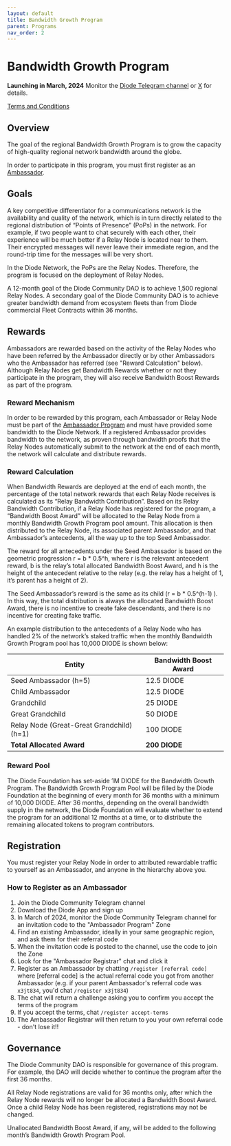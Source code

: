 ```yaml
---
layout: default
title: Bandwidth Growth Program
parent: Programs
nav_order: 2
---
```


# Bandwidth Growth Program

**Launching in March, 2024** Monitor the [Diode Telegram channel](https://t.me/diode_chain) or [X](https://x.com/diode_chain) for details.

[Terms and Conditions](/docs/programs/terms.html)

## Overview

The goal of the regional Bandwidth Growth Program is to grow the capacity of high-quality regional network bandwidth around the globe.  

In order to participate in this program, you must first register as an [Ambassador](/docs/programs/ambassador_program.html).

## Goals

A key competitive differentiator for a communications network is the availability and quality of the network, which is in turn directly related to the regional distribution of “Points of Presence” (PoPs) in the network. For example, if two people want to chat securely with each other, their experience will be much better if a Relay Node is located near to them.  Their encrypted messages will never leave their immediate region, and the round-trip time for the messages will be very short.

In the Diode Network, the PoPs are the Relay Nodes. Therefore, the program is focused on the deployment of Relay Nodes.

A 12-month goal of the Diode Community DAO is to achieve 1,500 regional Relay Nodes. A secondary goal of the Diode Community DAO is to achieve greater bandwidth demand from ecosystem fleets than from Diode commercial Fleet Contracts within 36 months.

## Rewards

Ambassadors are rewarded based on the activity of the Relay Nodes who have been referred by the Ambassador directly or by other Ambassadors who the Ambassador has referred (see "Reward Calculation" below). Although Relay Nodes get Bandwidth Rewards whether or not they participate in the program, they will also receive Bandwidth Boost Rewards as part of the program.

### Reward Mechanism

In order to be rewarded by this program, each Ambassador or Relay Node must be part of the [Ambassador Program](/docs/programs/ambassador_program.html) and must have provided some bandwidth to the Diode Network.  If a registered Ambassador provides bandwidth to the network, as proven through bandwidth proofs that the Relay Nodes automatically submit to the network at the end of each month, the network will calculate and distribute rewards.

### Reward Calculation

When Bandwidth Rewards are deployed at the end of each month, the percentage of the total network rewards that each Relay Node receives is calculated as its “Relay Bandwidth Contribution”. Based on its Relay Bandwidth Contribution, if a Relay Node has registered for the program, a “Bandwidth Boost Award” will be allocated to the Relay Node from a monthly Bandwidth Growth Program pool amount. This allocation is then distributed to the Relay Node, its associated parent Ambassador, and that Ambassador’s antecedents, all the way up to the top Seed Ambassador.

The reward for all antecedents under the Seed Ambassador is based on the geometric progression r = b * 0.5^h,  where r is the relevant antecedent reward, b is the relay’s total allocated Bandwidth Boost Award, and h is the height of the antecedent relative to the relay (e.g. the relay has a height of 1, it’s parent has a height of 2).

The Seed Ambassador’s reward is the same as its child (r = b * 0.5^(h-1) ). In this way, the total distribution is always the allocated Bandwidth Boost Award, there is no incentive to create fake descendants, and there is no incentive for creating fake traffic.

An example distribution to the antecedents of a Relay Node who has handled 2% of the network’s staked traffic when the monthly Bandwidth Growth Program pool has 10,000 DIODE is shown below:

| Entity      | Bandwidth Boost Award |
| ----------- | ----------- |
| Seed Ambassador (h=5) | 12.5 DIODE |
| Child Ambassador | 12.5 DIODE |
| Grandchild | 25 DIODE |
| Great Grandchild | 50 DIODE |
| Relay Node (Great-Great Grandchild) (h=1) | 100 DIODE |
| **Total Allocated Award** | **200 DIODE** |


### Reward Pool

The Diode Foundation has set-aside 1M DIODE for the Bandwidth Growth Program. The Bandwidth Growth Program Pool will be filled by the Diode Foundation at the beginning of every month for 36 months with a minimum of 10,000 DIODE. After 36 months, depending on the overall bandwidth supply in the network, the Diode Foundation will evaluate whether to extend the program for an additional 12 months at a time, or to distribute the remaining allocated tokens to program contributors.

## Registration

You must register your Relay Node in order to attributed rewardable traffic to yourself as an Ambassador, and anyone in the hierarchy above you.

### How to Register as an Ambassador

1. Join the Diode Community Telegram channel
2. Download the Diode App and sign up
3. In March of 2024, monitor the Diode Community Telegram channel for an invitation code to the "Ambassador Program" Zone
4. Find an existing Ambassador, ideally in your same geographic region, and ask them for their referral code
5. When the invitation code is posted to the channel, use the code to join the Zone
6. Look for the "Ambassador Registrar" chat and click it
7. Register as an Ambassador by chatting `/register [referral code]` where [referral code] is the actual referral code you got from another Ambassador (e.g. if your parent Ambassador's referral code was `x3jt834`, you'd chat `/register x3jt834`)
8. The chat will return a challenge asking you to confirm you accept the terms of the program
9. If you accept the terms, chat `/register accept-terms`
10. The Ambassador Registrar will then return to you your own referral code - don't lose it!!

## Governance

The Diode Community DAO is responsible for governance of this program.  For example, the DAO will decide whether to continue the program after the first 36 months.

All Relay Node registrations are valid for 36 months only, after which the Relay Node rewards will no longer be allocated a Bandwidth Boost Award. Once a child Relay Node has been registered, registrations may not be changed.

Unallocated Bandwidth Boost Award, if any, will be added to the following month’s Bandwidth Growth Program Pool.


